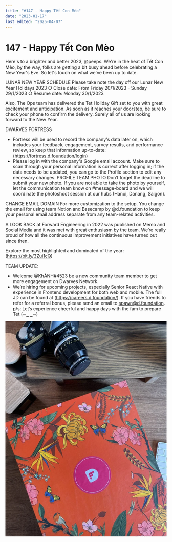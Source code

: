 ```yaml
---
title: "#147 - Happy Tết Con Mèo"
date: "2023-01-17"
last_edited: "2025-04-07"
---
```

# 147 - Happy Tết Con Mèo

Here's to a brighter and better 2023, @peeps. We're in the heat of Tết Con Mèo, by the way, folks are getting a bit busy ahead before celebrating a New Year's Eve. So let's touch on what we've been up to date.

LUNAR NEW YEAR SCHEDULE
Please take note the day off our Lunar New Year Holidays 2023
○ Close date: From Friday 20/1/2023 - Sunday 29/1/2023
○ Resume date: Monday 30/1/2023

Also, The Ops team has delivered the Tet Holiday Gift set to you with great excitement and anticipation. As soon as it reaches your doorstep, be sure to check your phone to confirm the delivery. Surely all of us are looking forward to the New Year.

DWARVES FORTRESS

- Fortress will be used to record the company's data later on, which includes your feedback, engagement, survey results, and performance review, so keep that information up-to-date: (<https://fortress.d.foundation/login>)
- Please log in with the company's Google email account. Make sure to scan through your personal information is correct after logging in; if the data needs to be updated, you can go to the Profile section to edit any necessary changes.
PROFILE TEAM PHOTO
Don’t forget the deadline to submit your new photo. If you are not able to take the photo by yourself, let the communication team know on #message-board and we will coordinate the photoshoot session at our hubs (Hanoi, Danang, Saigon).

CHANGE EMAIL DOMAIN
For more customization to the setup. You change the email for using team Notion and Basecamp by @d.foundation to keep your personal email address separate from any team-related activities.

A LOOK BACK at Forward Engineering in 2022 was published on Memo and Social Media and it was met with great enthusiasm by the team. We’re really proud of how all the continuous improvement initiatives have turned out since then.

Explore the most highlighted and dominated of the year: (<https://bit.ly/3Zui1cQ>)

TEAM UPDATE:

- Welcome @KhÁNH#4523 be a new community team member to get more engagement on Dwarves Network.
- We’re hiring for upcoming projects, especially Senior React Native with experience in Frontend development for both web and mobile. The full JD can be found at (<https://careers.d.foundation/>). If you have friends to refer for a referral bonus, please send an email to <spawn@d.foundation>.
p/s: Let’s experience cheerful and happy days with the fam to prepare Tet (─‿‿─)

![](assets/notion-image-1744007333285-0lrju.webp)
